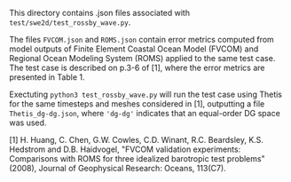 This directory contains .json files associated with `test/swe2d/test_rossby_wave.py`.

The files `FVCOM.json` and `ROMS.json` contain error metrics computed from model outputs of
Finite Element Coastal Ocean Model (FVCOM) and Regional Ocean Modeling System (ROMS) applied to the
same test case. The test case is described on p.3-6 of [1], where the error metrics are presented
in Table 1.

Exectuting `python3 test_rossby_wave.py` will run the test case using Thetis for the same timesteps
and meshes considered in [1], outputting a file `Thetis_dg-dg.json`, where `'dg-dg'` indicates
that an equal-order DG space was used.

[1] H. Huang, C. Chen, G.W. Cowles, C.D. Winant, R.C. Beardsley, K.S. Hedstrom and D.B. Haidvogel,
"FVCOM validation experiments: Comparisons with ROMS for three idealized barotropic test problems"
(2008), Journal of Geophysical Research: Oceans, 113(C7).
